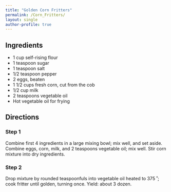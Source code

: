 ```yaml
---
title: "Golden Corn Fritters"
permalink: /Corn_Fritters/
layout: single
author-profile: true
---
```


## Ingredients
- 1 cup self-rising flour
- 1 teaspoon sugar
- 1 teaspoon salt
- 1/2 teaspoon pepper
- 2 eggs, beaten
- 1 1/2 cups fresh corn, cut from the cob
- 1/2 cup milk
- 2 teaspoons vegetable oil
- Hot vegetable oil for frying

## Directions
### Step 1
Combine first 4 ingredients in a large mixing bowl; mix well, and set aside. Combine eggs, corn, milk, and 2 teaspoons vegetable oil; mix well. Stir corn mixture into dry ingredients.

### Step 2
Drop mixture by rounded teaspoonfuls into vegetable oil heated to 375 ˚; cook fritter until golden, turning once. Yield: about 3 dozen.
